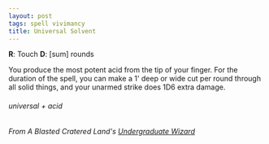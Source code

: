 ```yaml
---
layout: post
tags: spell vivimancy
title: Universal Solvent
---
```

**R**: Touch  **D**: [sum] rounds

You produce the most potent acid from the tip of your finger. For the duration of the spell, you can make a 1' deep or wide cut per round through all solid things, and your unarmed strike does 1D6 extra damage.

###### universal + acid
###### From A Blasted Cratered Land's [Undergraduate Wizard](https://crateredland.blogspot.com/2021/06/wizard-colleges-imply-wizard.html)
